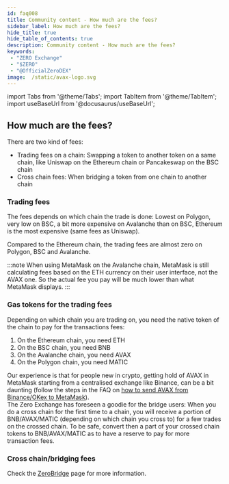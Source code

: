 ```yaml
---
id: faq008
title: Community content - How much are the fees?
sidebar_label: How much are the fees?
hide_title: true
hide_table_of_contents: true
description: Community content - How much are the fees?
keywords:
 - "ZERO Exchange"
 - "$ZERO"
 - "@OfficialZeroDEX"
image:  /static/avax-logo.svg
---
```


import Tabs from '@theme/Tabs';
import TabItem from '@theme/TabItem';
import useBaseUrl from '@docusaurus/useBaseUrl';

## How much are the fees?

There are two kind of fees:
 * Trading fees on a chain: Swapping a token to another token on a same chain, like Uniswap on the Ethereum chain or Pancakeswap on the BSC chain
 * Cross chain fees: When bridging a token from one chain to another chain

### Trading fees

The fees depends on which chain the trade is done: Lowest on Polygon, very low on BSC, a bit more expensive on Avalanche than on BSC, Ethereum is the most expensive (same fees as Uniswap).

Compared to the Ethereum chain, the trading fees are almost zero on Polygon, BSC and Avalanche.

:::note
When using MetaMask on the Avalanche chain, MetaMask is still calculating fees based on the ETH currency on their user interface, not the AVAX one.  So the actual fee you pay will be much lower than what MetaMask displays.
:::

### Gas tokens for the trading fees

Depending on which chain you are trading on, you need the native token of the chain to pay for the transactions fees:

1. On the Ethereum chain, you need ETH
1. On the BSC chain, you need BNB
1. On the Avalanche chain, you need AVAX
1. On the Polygon chain, you need MATIC

Our experience is that for people new in crypto, getting hold of AVAX in MetaMask starting from a centralised exchange like Binance, can be a bit daunting (follow the steps in the FAQ on [how to send AVAX from Binance/OKex to MetaMask](faq016.md)).  
The Zero Exchange has foreseen a goodie for the bridge users: When you do a cross chain for the first time to a chain, you will receive a portion of BNB/AVAX/MATIC (depending on which chain you cross to) for a few trades on the crossed chain.  To be safe, convert then a part of your crossed chain tokens to BNB/AVAX/MATIC as to have a reserve to pay for more transaction fees.

### Cross chain/bridging fees

Check the [ZeroBridge](../zerobridge.md) page for more information.
